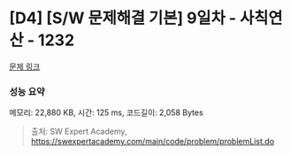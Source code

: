 # [D4] [S/W 문제해결 기본] 9일차 - 사칙연산 - 1232 

[문제 링크](https://swexpertacademy.com/main/code/problem/problemDetail.do?contestProbId=AV141J8KAIcCFAYD) 

### 성능 요약

메모리: 22,880 KB, 시간: 125 ms, 코드길이: 2,058 Bytes



> 출처: SW Expert Academy, https://swexpertacademy.com/main/code/problem/problemList.do